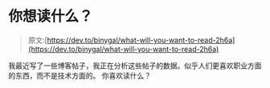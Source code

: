 # 你想读什么？

> 原文:[https://dev.to/binygal/what-will-you-want-to-read-2h6a](https://dev.to/binygal/what-will-you-want-to-read-2h6a)

我最近写了一些博客帖子，我正在分析这些帖子的数据。似乎人们更喜欢职业方面的东西，而不是技术方面的。
你喜欢读什么？